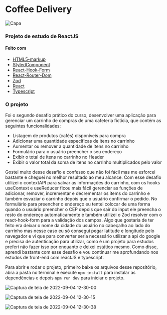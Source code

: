 # Coffee Delivery

![Capa](https://user-images.githubusercontent.com/80429145/188321299-894ea60e-a48b-4cd9-b668-0921f6ae20dc.png)


### Projeto de estudo de ReactJS

#### Feito com

- [HTML5-markup](https://developer.mozilla.org/en-US/docs/Glossary/HTML5)
- [StyledComponent](https://styled-components.com/docs)
- [React-Hook-Form](https://react-hook-form.com/)
- [React-Router-Dom](https://reactrouter.com/en/v6.3.0/getting-started/overview)
- [Zod](https://zod.dev/)
- [React](https://pt-br.reactjs.org/docs/getting-started.html)
- [Typescript](https://www.typescriptlang.org/)

### O projeto

Foi o segundo desafio prático do curso, desenvolver uma aplicação para gerenciar um carrinho de compras de uma cafeteria fictícia, que contém as seguintes funcionalidades:

- Listagem de produtos (cafés) disponíveis para compra
- Adicionar uma quantidade específicas de itens no carrinho
- Aumentar ou remover a quantidade de itens no carrinho
- Formulário para o usuário preencher o seu endereço
- Exibir o total de itens no carrinho no Header
- Exibir o valor total da soma de itens no carrinho multiplicados pelo valor

Gostei muito desse desafio e confesso que não foi fácil mas me esforcei bastante e cheguei no melhor resultado ao meu alcance. Com esse desafio utilizei o contextAPI para salvar as informações do carrinho, com os hooks useContext e useReducer ficou mais fácil gerenciar as funções de adicionar, remover, incrementar e decrementar os items do carrinho e também esvaziar o carrinho depois que o usuário confirmar o pedido. No formulário para preencher o endereço eu tentei colocar de uma forma quando o usuário preencher o CEP depois que sair do input ele preencha o resto do endereço automaticamente e também utilizei o Zod resolver com o react-hook-form para a validação dos campos. Algo que gostaria de ter feito era deixar o nome da cidade do usuário no cabeçalho ao lado do carrinho mas nesse caso eu só consegui pegar latitude e longitude pelo navegador e vi que para converter seria necessário utilizar a api do google e precisa de autenticação para utilizar, como é um projeto para estudos preferi não fazer isso por enquanto e deixei estático mesmo. 
Como disse, aprendi bastante com esse desafio e vou continuar me aprofundando nos estudos de front-end com reactJS e typescript. 

Para abrir e rodar o projeto, primeiro baixe os arquivos desse repositório, abra a pasta no terminal e execute `npm install` para instalar as dependências e depois `npm run dev` para iniciar o projeto.

![Captura de tela de 2022-09-04 12-30-00](https://user-images.githubusercontent.com/80429145/188321376-d5069043-080e-44a4-af49-f1e8d418f819.png)

![Captura de tela de 2022-09-04 12-30-15](https://user-images.githubusercontent.com/80429145/188321379-a0f190f7-d6cf-4f8b-a4ee-d97448ce4e6d.png)

![Captura de tela de 2022-09-04 12-30-38](https://user-images.githubusercontent.com/80429145/188321382-e7626cc4-81b3-4588-8f6a-1ec5338f37bf.png)


